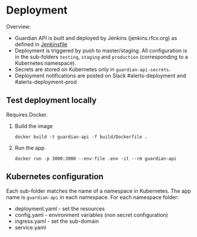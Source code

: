 # Deployment

Overview:
- Guardian API is built and deployed by Jenkins (jenkins.rfcx.org) as defined in [Jenkinsfile](./Jenkinsfile)
- Deployment is triggered by push to master/staging. All configuration is in the sub-folders `testing`, `staging` and `production` (corresponding to a Kubernetes namespace).
- Secrets are stored on Kubernetes only in `guardian-api-secrets`.
- Deployment notifications are posted on Slack #alerts-deployment and #alerts-deployment-prod


## Test deployment locally

Requires Docker.

1.  Build the image
    ```
    docker build -t guardian-api -f build/Dockerfile .
    ```

2.  Run the app
    ```
    docker run -p 3000:3000 --env-file .env -it --rm guardian-api
    ```


## Kubernetes configuration

Each sub-folder matches the name of a namespace in Kubernetes. The app name is `guardian-api` in each namespace. For each namespace folder:

- deployment.yaml - set the resources
- config.yaml - environment variables (non secret configuration)
- ingress.yaml - set the sub-domain
- service.yaml
